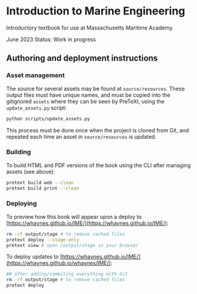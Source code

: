 # Introduction to Marine Engineering


Introductory textbook for use at Massachusetts Maritime Academy.

June 2023  Status: Work in progress


## Authoring and deployment instructions

### Asset management

The source for several assets may be found at `source/resources`. These output files must have unique names, and must be copied into the gitignored `assets`  where they can be seen by PreTeXt, using the `update_assets.py` script:

```bash
python scripts/update_assets.py
```

This process must be done once when the project is cloned from Git, and repeated
each time an asset in `source/resources` is updated.

### Building

To build HTML and PDF versions of the book using the CLI after managing assets
(see above):

```bash
pretext build web --clean
pretext build print --clean
```

### Deploying

To preview how this book will appear upon a deploy to [https://whaynes.github.io/IME/](https://whaynes.github.io/IME/):

```bash
rm -rf output/stage # to remove cached files
pretext deploy --stage-only
pretext view # open /output/stage in your browser
```

To deploy updates to [https://whaynes.github.io/IME/](https://whaynes.github.io/whaynes/IME/):

```bash
## after adding/commiting everything with Git
rm -rf output/stage # to remove cached files
pretext deploy
```
